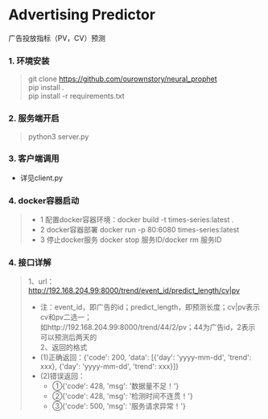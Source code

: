 # Advertising Predictor

广告投放指标（PV，CV）预测

### 1. 环境安装
> git clone https://github.com/ourownstory/neural_prophet  
> pip install .  
> pip install -r requirements.txt

### 2. 服务端开启
> python3 server.py

### 3. 客户端调用
* 详见client.py

### 4. docker容器启动
> * 1 配置docker容器环境：docker build -t times-series:latest .
> * 2 docker容器部署 docker run -p 80:6080 times-series:latest
> * 3 停止docker服务 docker stop 服务ID/docker rm 服务ID

### 4. 接口详解
>1、url：http://192.168.204.99:8000/trend/event_id/predict_length/cv|pv
> * 注：event_id，即广告的id；predict_length，即预测长度；cv|pv表示cv和pv二选一；  
>如http://192.168.204.99:8000/trend/44/2/pv；44为广告id，2表示可以预测后两天的  
>2、返回的格式  
> * (1)正确返回：{'code': 200, 'data': [{'day': 'yyyy-mm-dd', 'trend': xxx}, {'day': 'yyyy-mm-dd', 'trend': xxx}]}  
> * (2)错误返回：  
>   * ①{'code': 428, 'msg': '数据量不足！'}  
>   * ②{'code': 428, 'msg': '检测时间不连贯！'}  
>   * ③{'code': 500, 'msg': '服务请求异常！'}  
